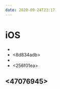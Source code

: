 ```yaml
---
date: 2020-09-24T23:17
---
```


# iOS

- <b03f3869>
- <8d834adb>
- <e8561b47>
- <256f01ea>



## <47076945>
